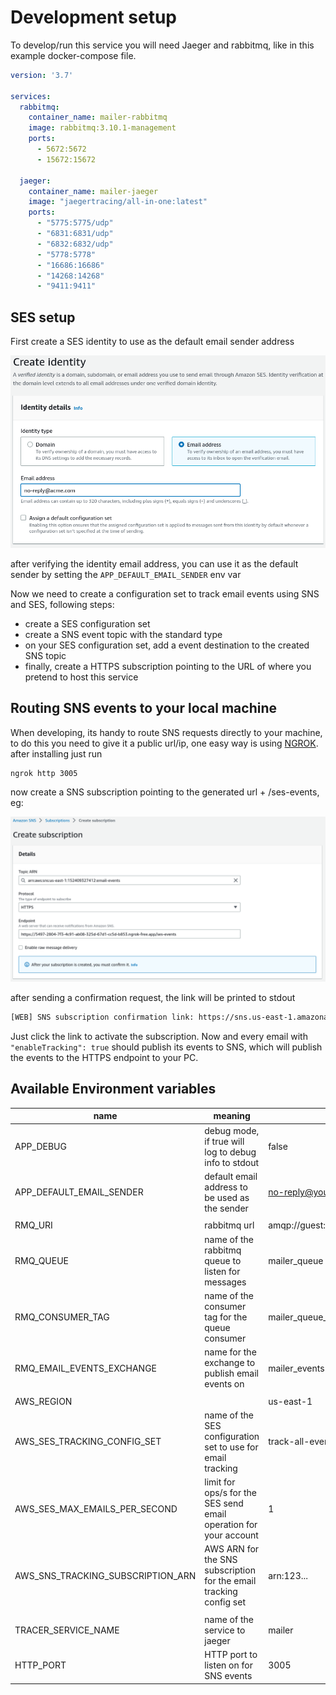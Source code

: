 # Development setup

To develop/run this service you will need Jaeger and rabbitmq, like in this example docker-compose file.

```yaml
version: '3.7'

services:
  rabbitmq:
    container_name: mailer-rabbitmq
    image: rabbitmq:3.10.1-management
    ports:
      - 5672:5672
      - 15672:15672

  jaeger:
    container_name: mailer-jaeger
    image: "jaegertracing/all-in-one:latest"
    ports:
      - "5775:5775/udp"
      - "6831:6831/udp"
      - "6832:6832/udp"
      - "5778:5778"
      - "16686:16686"
      - "14268:14268"
      - "9411:9411"
```

## SES setup

First create a SES identity to use as the default email sender address

![sender](./imgs/create-sender.png "sender")

after verifying the identity email address, you can use it as the default sender
by setting the `APP_DEFAULT_EMAIL_SENDER` env var

Now we need to create a configuration set to track email events using SNS and SES, following steps:

- create a SES configuration set
- create a SNS event topic with the standard type
- on your SES configuration set, add a event destination to the created SNS topic
- finally, create a HTTPS subscription pointing to the URL of where you pretend to host this service

## Routing SNS events to your local machine

When developing, its handy to route SNS requests directly to your machine, to do this you need to give it
a public url/ip, one easy way is using [NGROK](https://ngrok.com/). after installing just run

```sh
ngrok http 3005
```

now create a SNS subscription pointing to the generated url + /ses-events, eg:

![subscription](./imgs/create-subscription.png "subscription")

after sending a confirmation request, the link will be printed to stdout

```sh
[WEB] SNS subscription confirmation link: https://sns.us-east-1.amazonaws.com/?Action=ConfirmSubscription&TopicArn=arn:aws:sns:...&Token=...
```

Just click the link to activate the subscription. Now and every email with `"enableTracking": true` should publish its events to SNS, which
will publish the events to the HTTPS endpoint to your PC.

## Available Environment variables

|           name                    |                                    meaning                         | example                           |
|-----------------------------------|--------------------------------------------------------------------|-----------------------------------|
| APP_DEBUG                         | debug mode, if true will log to debug info to stdout               | false                             |
| APP_DEFAULT_EMAIL_SENDER          | default email address to be used as the sender                     | no-reply@your-company.com         |
|                                   |                                                                    |                                   |
| RMQ_URI                           | rabbitmq url                                                       | amqp://guest:guest@localhost:5672 |
| RMQ_QUEUE                         | name of the rabbitmq queue to listen for messages                  | mailer_queue                      |
| RMQ_CONSUMER_TAG                  | name of the consumer tag for the queue consumer                    | mailer_queue_consumer             |
| RMQ_EMAIL_EVENTS_EXCHANGE         | name for the exchange to publish email events on                   | mailer_events                     |
|                                   |                                                                    |                                   |
| AWS_REGION                        |                                                                    | us-east-1                         |
| AWS_SES_TRACKING_CONFIG_SET       | name of the SES configuration set to use for email tracking        | track-all-events                  |
| AWS_SES_MAX_EMAILS_PER_SECOND     | limit for ops/s for the SES send email operation for your account  | 1                                 |
| AWS_SNS_TRACKING_SUBSCRIPTION_ARN | AWS ARN for the SNS subscription for the email tracking config set | arn:123...                        |
|                                   |                                                                    |                                   |
| TRACER_SERVICE_NAME               | name of the service to jaeger                                      | mailer                            |
| HTTP_PORT                         | HTTP port to listen on for SNS events                              | 3005                              |
